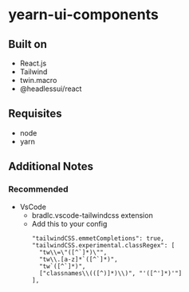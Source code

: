 # yearn-ui-components

## Built on
- React.js
- Tailwind
- twin.macro
- @headlessui/react

## Requisites
- node
- yarn

## Additional Notes
### Recommended
- VsCode
  - bradlc.vscode-tailwindcss extension
  - Add this to your config
    ```
    "tailwindCSS.emmetCompletions": true,
    "tailwindCSS.experimental.classRegex": [
      "tw\\=\"([^`]*)\"",
      "tw\\.[a-z]*`([^`]*)",
      "tw`([^`]*)",
      ["classnames\\(([^)]*)\\)", "'([^']*)'"]
    ],
    ```